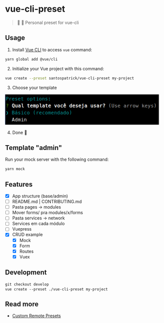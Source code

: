 # vue-cli-preset
> 💚 🔮 Personal preset for vue-cli

## Usage

1. Install [Vue CLI](https://cli.vuejs.org/) to access `vue` command:

```bash
yarn global add @vue/cli
```

2. Initialize your Vue project with this command:

```bash
vue create --preset santospatrick/vue-cli-preset my-project
```

3. Choose your template

![Escolhas dentro da CLI](docs/choices.png)

4. Done :tada:

## Template "admin" 

Run your mock server with the following command:

```bash
yarn mock
```

## Features

- [x] App structure (base/admin)
- [ ] README.md | CONTRIBUTING.md
- [ ] Pasta pages -> modules
- [ ] Mover forms/ pra modules/x/forms
- [ ] Pasta services -> network
- [ ] Services em cada módulo
- [ ] Vuepress
- [x] CRUD example
    - [x] Mock
    - [x] Form
    - [x] Routes
    - [x] Vuex

## Development

```
git checkout develop
vue create --preset ./vue-cli-preset my-project
```

## Read more

- [Custom Remote Presets](https://cli.vuejs.org/guide/plugins-and-presets.html#remote-presets)
